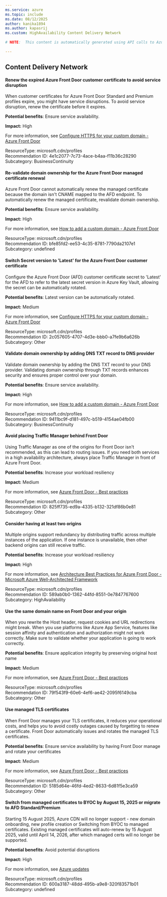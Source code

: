 ```yaml
---
ms.service: azure
ms.topic: include
ms.date: 08/12/2025
author: kanika1894
ms.author: kapasrij
ms.custom: HighAvailability Content Delivery Network
  
# NOTE:  This content is automatically generated using API calls to Azure. Any edits made on these files will be overwritten in the next run of the script. 
  
---
```

  
## Content Delivery Network  
  
<!--4e1c2077-7c73-4ace-b4aa-f11b36c28290_begin-->

#### Renew the expired Azure Front Door customer certificate to avoid service disruption  
  
When customer certificates for Azure Front Door Standard and Premium profiles expire, you might have service disruptions. To avoid service disruption, renew the certificate before it expires.  
  
**Potential benefits**: Ensure service availability.  

**Impact:** High
  
For more information, see [Configure HTTPS for your custom domain - Azure Front Door ](/azure/frontdoor/standard-premium/how-to-configure-https-custom-domain#use-your-own-certificate)  

ResourceType: microsoft.cdn/profiles  
Recommendation ID: 4e1c2077-7c73-4ace-b4aa-f11b36c28290  
Subcategory: BusinessContinuity

<!--4e1c2077-7c73-4ace-b4aa-f11b36c28290_end-->

<!--bfe85fd2-ee53-4c35-8781-7790da2107e1_begin-->

#### Re-validate domain ownership for the Azure Front Door managed certificate renewal  
  
Azure Front Door cannot automatically renew the managed certificate because the domain isn't CNAME mapped to the AFD endpoint. To automatically renew the managed certificate, revalidate domain ownership.  
  
**Potential benefits**: Ensure service availability.  

**Impact:** High
  
For more information, see [How to add a custom domain - Azure Front Door](/azure/frontdoor/standard-premium/how-to-add-custom-domain#domain-validation-state)  

ResourceType: microsoft.cdn/profiles  
Recommendation ID: bfe85fd2-ee53-4c35-8781-7790da2107e1  
Subcategory: undefined

<!--bfe85fd2-ee53-4c35-8781-7790da2107e1_end-->


<!--2c057605-4707-4d3e-bbb0-a7fe9b6a626b_begin-->

#### Switch Secret version to 'Latest' for the Azure Front Door customer certificate  
  
Configure the Azure Front Door (AFD) customer certificate secret to 'Latest' for the AFD to refer to the latest secret version in Azure Key Vault, allowing the secret can be automatically rotated.  
  
**Potential benefits**: Latest version can be automatically rotated.  

**Impact:** Medium
  
For more information, see [Configure HTTPS for your custom domain - Azure Front Door ](/azure/frontdoor/standard-premium/how-to-configure-https-custom-domain#certificate-renewal-and-changing-certificate-types)  

ResourceType: microsoft.cdn/profiles  
Recommendation ID: 2c057605-4707-4d3e-bbb0-a7fe9b6a626b  
Subcategory: Other

<!--2c057605-4707-4d3e-bbb0-a7fe9b6a626b_end-->

<!--9411bc9f-d181-497c-b519-4154ae04fb00_begin-->

#### Validate domain ownership by adding DNS TXT record to DNS provider  
  
Validate domain ownership by adding the DNS TXT record to your DNS provider. Validating domain ownership through TXT records enhances security and ensures proper control over your domain.  
  
**Potential benefits**: Ensure service availability.  

**Impact:** High
  
For more information, see [How to add a custom domain - Azure Front Door ](/azure/frontdoor/standard-premium/how-to-add-custom-domain#domain-validation-state)  

ResourceType: microsoft.cdn/profiles  
Recommendation ID: 9411bc9f-d181-497c-b519-4154ae04fb00  
Subcategory: BusinessContinuity

<!--9411bc9f-d181-497c-b519-4154ae04fb00_end-->

<!--825ff735-ed9a-4335-b132-321df86b0e81_begin-->

#### Avoid placing Traffic Manager behind Front Door  
  
Using Traffic Manager as one of the origins for Front Door isn't recommended, as this can lead to routing issues. If you need both services in a high availability architecture, always place Traffic Manager in front of Azure Front Door.  
  
**Potential benefits**: Increase your workload resiliency  

**Impact:** Medium
  
For more information, see [Azure Front Door - Best practices](https://aka.ms/afd-avoid-tm-frontdoor)  

ResourceType: microsoft.cdn/profiles  
Recommendation ID: 825ff735-ed9a-4335-b132-321df86b0e81  
Subcategory: Other

<!--825ff735-ed9a-4335-b132-321df86b0e81_end-->

<!--589ab0b0-1362-44fd-8551-0e7847767600_begin-->

#### Consider having at least two origins  
  
Multiple origins support redundancy by distributing traffic across multiple instances of the application. If one instance is unavailable, then other backend origins can still receive traffic.  
  
**Potential benefits**: Increase your workload resiliency  

**Impact:** High
  
For more information, see [Architecture Best Practices for Azure Front Door - Microsoft Azure Well-Architected Framework](https://aka.ms/afd-reliability-checklist)  

ResourceType: microsoft.cdn/profiles  
Recommendation ID: 589ab0b0-1362-44fd-8551-0e7847767600  
Subcategory: HighAvailability

<!--589ab0b0-1362-44fd-8551-0e7847767600_end-->

<!--79f543f9-60e6-4ef6-ae42-2095f6149cba_begin-->

#### Use the same domain name on Front Door and your origin  
  
When you rewrite the Host header, request cookies and URL redirections might break. When you use platforms like Azure App Service, features like session affinity and authentication and authorization might not work correctly. Make sure to validate whether your application is going to work correctly.  
  
**Potential benefits**: Ensure application integrity by preserving original host name  

**Impact:** Medium
  
For more information, see [Azure Front Door - Best practices](https://aka.ms/afd-same-domain-origin)  

ResourceType: microsoft.cdn/profiles  
Recommendation ID: 79f543f9-60e6-4ef6-ae42-2095f6149cba  
Subcategory: Other

<!--79f543f9-60e6-4ef6-ae42-2095f6149cba_end-->

<!--5185d64e-46fd-4ed2-8633-6d81f5e3ca59_begin-->

#### Use managed TLS certificates  
  
When Front Door manages your TLS certificates, it reduces your operational costs, and helps you to avoid costly outages caused by forgetting to renew a certificate. Front Door automatically issues and rotates the managed TLS certificates.  
  
**Potential benefits**: Ensure service availability by having Front Door manage and rotate your certificates  

**Impact:** Medium
  
For more information, see [Azure Front Door - Best practices](https://aka.ms/afd-use-managed-tls)  

ResourceType: microsoft.cdn/profiles  
Recommendation ID: 5185d64e-46fd-4ed2-8633-6d81f5e3ca59  
Subcategory: Other

<!--5185d64e-46fd-4ed2-8633-6d81f5e3ca59_end-->

<!--600a3187-48dd-495b-a9e8-320f83571b01_begin-->

#### Switch from managed certificates to BYOC by August 15, 2025 or migrate to AFD Standard/Premium  
  
Starting 15 August 2025, Azure CDN will no longer support - new domain onboarding, new profile creation or Switching from BYOC to managed certificates. Existing managed certificates will auto-renew by 15 August 2025, valid until April 14, 2026, after which managed certs will no longer be supported.  
  
**Potential benefits**: Avoid potential disruptions  

**Impact:** High
  
For more information, see [Azure updates](https://azure.microsoft.com/updates?id=498522)  

ResourceType: microsoft.cdn/profiles  
Recommendation ID: 600a3187-48dd-495b-a9e8-320f83571b01  
Subcategory: undefined

<!--600a3187-48dd-495b-a9e8-320f83571b01_end-->

<!--articleBody-->

